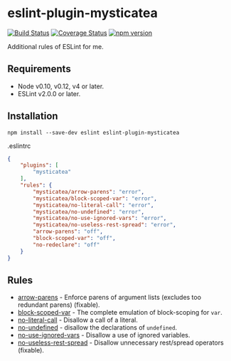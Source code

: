 # eslint-plugin-mysticatea

[![Build Status](https://travis-ci.org/mysticatea/eslint-plugin.svg?branch=master)](https://travis-ci.org/mysticatea/eslint-plugin)
[![Coverage Status](https://coveralls.io/repos/mysticatea/eslint-plugin/badge.svg?branch=master&service=github)](https://coveralls.io/github/mysticatea/eslint-plugin?branch=master)
[![npm version](https://badge.fury.io/js/eslint-plugin-mysticatea.svg)](http://badge.fury.io/js/eslint-plugin-mysticatea)

Additional rules of ESLint for me.

## Requirements

- Node v0.10, v0.12, v4 or later.
- ESLint v2.0.0 or later.

## Installation

```
npm install --save-dev eslint eslint-plugin-mysticatea
```

.eslintrc

```json
{
    "plugins": [
        "mysticatea"
    ],
    "rules": {
        "mysticatea/arrow-parens": "error",
        "mysticatea/block-scoped-var": "error",
        "mysticatea/no-literal-call": "error",
        "mysticatea/no-undefined": "error",
        "mysticatea/no-use-ignored-vars": "error",
        "mysticatea/no-useless-rest-spread": "error",
        "arrow-parens": "off",
        "block-scoped-var": "off",
        "no-redeclare": "off"
    }
}
```

## Rules

- [arrow-parens](docs/rules/arrow-parens.md) - Enforce parens of argument lists (excludes too redundant parens) (fixable).
- [block-scoped-var](docs/rules/block-scoped-var.md) - The complete emulation of block-scoping for `var`.
- [no-literal-call](docs/rules/no-literal-call.md) - Disallow a call of a literal.
- [no-undefined](docs/rules/no-undefined.md) - disallow the declarations of `undefined`.
- [no-use-ignored-vars](docs/rules/no-use-ignored-vars.md) - Disallow a use of ignored variables.
- [no-useless-rest-spread](docs/rules/no-useless-rest-spread.md) - Disallow unnecessary rest/spread operators (fixable).

